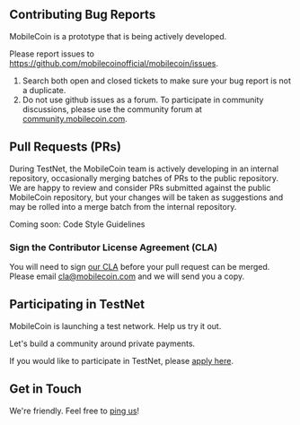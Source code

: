 ## Contributing Bug Reports

MobileCoin is a prototype that is being actively developed.

Please report issues to https://github.com/mobilecoinofficial/mobilecoin/issues.

1. Search both open and closed tickets to make sure your bug report is not a duplicate.
1. Do not use github issues as a forum. To participate in community discussions, please use the community forum at [community.mobilecoin.com](https://community.mobilecoin.com).

## Pull Requests (PRs)

During TestNet, the MobileCoin team is actively developing in an internal repository, occasionally merging batches of PRs to the public repository. We are happy to review and consider PRs submitted against the public MobileCoin repository, but your changes will be taken as suggestions and may be rolled into a merge batch from the internal repository.

Coming soon: Code Style Guidelines

### Sign the Contributor License Agreement (CLA)

You will need to sign [our CLA](./CLA.md) before your pull request can be merged. Please email [cla@mobilecoin.com](mailto://cla@mobilecoin.com) and we will send you a copy.

## Participating in TestNet

MobileCoin is launching a test network. Help us try it out.

Let's build a community around private payments.

If you would like to participate in TestNet, please [apply here](https://forms.gle/ULNjA6cMxCD5XNyT7).

## Get in Touch

We're friendly. Feel free to [ping us](mailto://testnet@mobilecoin.com)!
